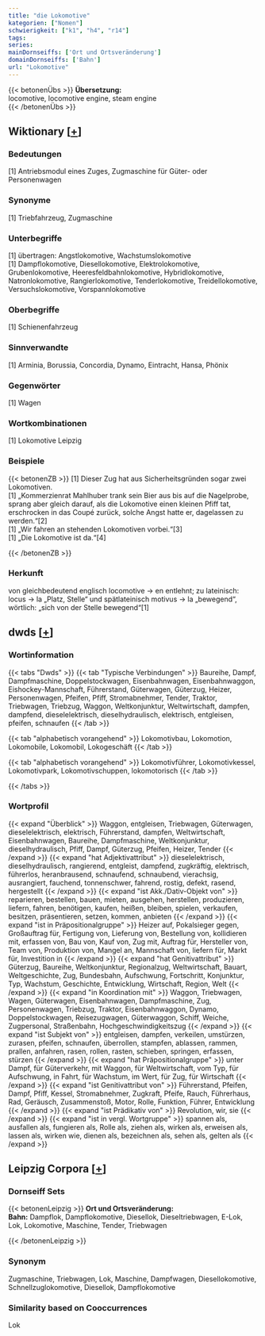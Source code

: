 ```yaml
---
title: "die Lokomotive"
kategorien: ["Nomen"]
schwierigkeit: ["k1", "h4", "r14"]
tags:
series:
mainDornseiffs: ['Ort und Ortsveränderung']
domainDornseiffs: ['Bahn']
url: "Lokomotive"
---
```


{{< betonenÜbs >}}
**Übersetzung:**  
locomotive, locomotive engine, steam engine  
{{< /betonenÜbs >}}

## Wiktionary [[+](https://de.wiktionary.org/wiki/Lokomotive)]

### Bedeutungen
[1] Antriebsmodul eines Zuges, Zugmaschine für Güter- oder Personenwagen  

### Synonyme
[1] Triebfahrzeug, Zugmaschine  

### Unterbegriffe
[1] übertragen: Angstlokomotive, Wachstumslokomotive  
[1] Dampflokomotive, Diesellokomotive, Elektrolokomotive, Grubenlokomotive, Heeresfeldbahnlokomotive, Hybridlokomotive, Natronlokomotive, Rangierlokomotive, Tenderlokomotive, Treidellokomotive, Versuchslokomotive, Vorspannlokomotive  

### Oberbegriffe
[1] Schienenfahrzeug  

### Sinnverwandte
[1] Arminia, Borussia, Concordia, Dynamo, Eintracht, Hansa, Phönix  

### Gegenwörter
[1] Wagen  

### Wortkombinationen
[1] Lokomotive Leipzig  

### Beispiele
{{< betonenZB >}}
[1] Dieser Zug hat aus Sicherheitsgründen sogar zwei Lokomotiven.  
[1] „Kommerzienrat Mahlhuber trank sein Bier aus bis auf die Nagelprobe, sprang aber gleich darauf, als die Lokomotive einen kleinen Pfiff tat, erschrocken in das Coupé zurück, solche Angst hatte er, dagelassen zu werden.“[2]  
[1] „Wir fahren an stehenden Lokomotiven vorbei.“[3]  
[1] „Die Lokomotive ist da.“[4]  

{{< /betonenZB >}}
### Herkunft
von gleichbedeutend englisch locomotive → en entlehnt; zu lateinisch: locus → la „Platz, Stelle“ und spätlateinisch motivus → la „bewegend“, wörtlich: „sich von der Stelle bewegend“[1]  



## dwds [[+](https://www.dwds.de/wb/Lokomotive)]

### Wortinformation
{{< tabs "Dwds" >}}
{{< tab "Typische Verbindungen" >}}
Baureihe, Dampf, Dampfmaschine, Doppelstockwagen, Eisenbahnwagen, Eisenbahnwaggon, Eishockey-Mannschaft, Führerstand, Güterwagen, Güterzug, Heizer, Personenwagen, Pfeifen, Pfiff, Stromabnehmer, Tender, Traktor, Triebwagen, Triebzug, Waggon, Weltkonjunktur, Weltwirtschaft, dampfen, dampfend, dieselelektrisch, dieselhydraulisch, elektrisch, entgleisen, pfeifen, schnaufen
{{< /tab >}}

{{< tab "alphabetisch vorangehend" >}}
Lokomotivbau, Lokomotion, Lokomobile, Lokomobil, Lokogeschäft
{{< /tab >}}

{{< tab "alphabetisch vorangehend" >}}
Lokomotivführer, Lokomotivkessel, Lokomotivpark, Lokomotivschuppen, lokomotorisch
{{< /tab >}}

{{< /tabs >}}

### Wortprofil
{{< expand "Überblick" >}} Waggon, entgleisen, Triebwagen, Güterwagen, dieselelektrisch, elektrisch, Führerstand, dampfen, Weltwirtschaft, Eisenbahnwagen, Baureihe, Dampfmaschine, Weltkonjunktur, dieselhydraulisch, Pfiff, Dampf, Güterzug, Pfeifen, Heizer, Tender {{< /expand >}}
{{< expand "hat Adjektivattribut" >}} dieselelektrisch, dieselhydraulisch, rangierend, entgleist, dampfend, zugkräftig, elektrisch, führerlos, heranbrausend, schnaufend, schnaubend, vierachsig, ausrangiert, fauchend, tonnenschwer, fahrend, rostig, defekt, rasend, hergestellt {{< /expand >}}
{{< expand "ist Akk./Dativ-Objekt von" >}} reparieren, bestellen, bauen, mieten, ausgehen, herstellen, produzieren, liefern, fahren, benötigen, kaufen, heißen, bleiben, spielen, verkaufen, besitzen, präsentieren, setzen, kommen, anbieten {{< /expand >}}
{{< expand "ist in Präpositionalgruppe" >}} Heizer auf, Pokalsieger gegen, Großauftrag für, Fertigung von, Lieferung von, Bestellung von, kollidieren mit, erfassen von, Bau von, Kauf von, Zug mit, Auftrag für, Hersteller von, Team von, Produktion von, Mangel an, Mannschaft von, liefern für, Markt für, Investition in {{< /expand >}}
{{< expand "hat Genitivattribut" >}} Güterzug, Baureihe, Weltkonjunktur, Regionalzug, Weltwirtschaft, Bauart, Weltgeschichte, Zug, Bundesbahn, Aufschwung, Fortschritt, Konjunktur, Typ, Wachstum, Geschichte, Entwicklung, Wirtschaft, Region, Welt {{< /expand >}}
{{< expand "in Koordination mit" >}} Waggon, Triebwagen, Wagen, Güterwagen, Eisenbahnwagen, Dampfmaschine, Zug, Personenwagen, Triebzug, Traktor, Eisenbahnwaggon, Dynamo, Doppelstockwagen, Reisezugwagen, Güterwaggon, Schiff, Weiche, Zugpersonal, Straßenbahn, Hochgeschwindigkeitszug {{< /expand >}}
{{< expand "ist Subjekt von" >}} entgleisen, dampfen, verkeilen, umstürzen, zurasen, pfeifen, schnaufen, überrollen, stampfen, ablassen, rammen, prallen, anfahren, rasen, rollen, rasten, schieben, springen, erfassen, stürzen {{< /expand >}}
{{< expand "hat Präpositionalgruppe" >}} unter Dampf, für Güterverkehr, mit Waggon, für Weltwirtschaft, vom Typ, für Aufschwung, in Fahrt, für Wachstum, im Wert, für Zug, für Wirtschaft {{< /expand >}}
{{< expand "ist Genitivattribut von" >}} Führerstand, Pfeifen, Dampf, Pfiff, Kessel, Stromabnehmer, Zugkraft, Pfeife, Rauch, Führerhaus, Rad, Geräusch, Zusammenstoß, Motor, Rolle, Funktion, Führer, Entwicklung {{< /expand >}}
{{< expand "ist Prädikativ von" >}} Revolution, wir, sie {{< /expand >}}
{{< expand "ist in vergl. Wortgruppe" >}} spannen als, ausfallen als, fungieren als, Rolle als, ziehen als, wirken als, erweisen als, lassen als, wirken wie, dienen als, bezeichnen als, sehen als, gelten als {{< /expand >}}

## Leipzig Corpora [[+](https://corpora.uni-leipzig.de/en/res?word=Lokomotive&corpusId=deu_newscrawl-public_2018)]

### Dornseiff Sets
{{< betonenLeipzig >}}
**Ort und Ortsveränderung:**  
**Bahn:** Dampflok, Dampflokomotive, Diesellok, Dieseltriebwagen, E-Lok, Lok, Lokomotive, Maschine, Tender, Triebwagen  

{{< /betonenLeipzig >}}

### Synonym
Zugmaschine, Triebwagen, Lok, Maschine, Dampfwagen, Diesellokomotive, Schnellzuglokomotive, Diesellok, Dampflokomotive


### Similarity based on Cooccurrences
Lok

